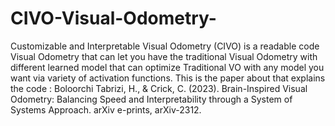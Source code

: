 # CIVO-Visual-Odometry-
Customizable and Interpretable Visual Odometry (CIVO) is a readable code Visual Odometry that can let you have the traditional Visual Odometry with different learned model that can optimize Traditional VO with any model you want via variety of activation functions.
This is the paper about that explains the code :
Boloorchi Tabrizi, H., & Crick, C. (2023). Brain-Inspired Visual Odometry: Balancing Speed and Interpretability through a System of Systems Approach. arXiv e-prints, arXiv-2312.
